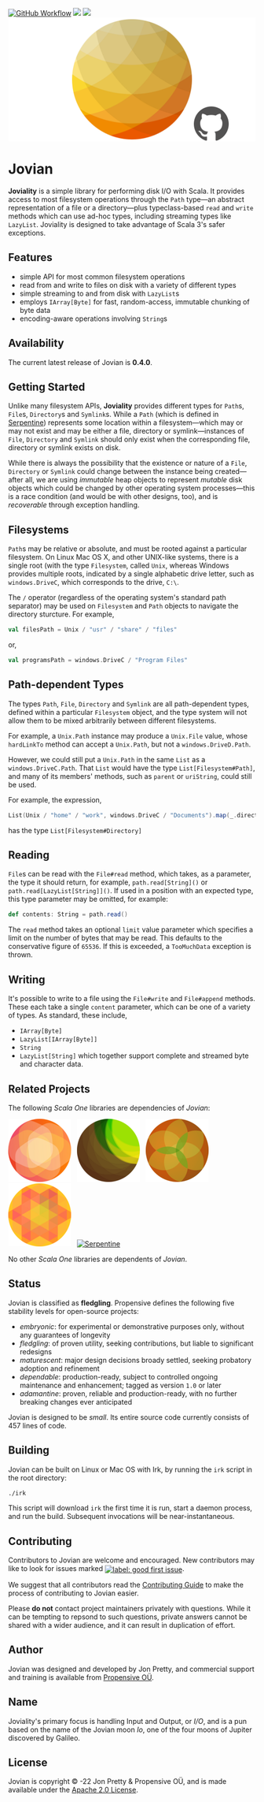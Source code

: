 [<img alt="GitHub Workflow" src="https://img.shields.io/github/workflow/status/propensive/jovian/Build/main?style=for-the-badge" height="24">](https://github.com/propensive/jovian/actions)
[<img src="https://img.shields.io/maven-central/v/com.propensive/jovian-core?color=2465cd&style=for-the-badge" height="24">](https://search.maven.org/artifact/com.propensive/jovian-core)
[<img src="https://img.shields.io/discord/633198088311537684?color=8899f7&label=DISCORD&style=for-the-badge" height="24">](https://discord.gg/7b6mpF6Qcf)
<img src="/doc/images/github.png" valign="middle">

# Jovian

__Joviality__ is a simple library for performing disk I/O with Scala. It provides access to most filesystem
operations through the `Path` type—an abstract representation of a file or a directory—plus typeclass-based
`read` and `write` methods which can use ad-hoc types, including streaming types like `LazyList`. Joviality is
designed to take advantage of Scala 3's safer exceptions.

## Features

- simple API for most common filesystem operations
- read from and write to files on disk with a variety of different types
- simple streaming to and from disk with `LazyList`s
- employs `IArray[Byte]` for fast, random-access, immutable chunking of byte data
- encoding-aware operations involving `String`s


## Availability

The current latest release of Jovian is __0.4.0__.

## Getting Started

Unlike many filesystem APIs, __Joviality__ provides different types for `Path`s, `File`s, `Directory`s
and `Symlink`s. While a `Path` (which is defined in [Serpentine](https://github.com/propensive/serpentine/))
represents some location within a filesystem—which may or may not exist and may be either a file,
directory or symlink—instances of `File`, `Directory` and `Symlink` should only exist when the
corresponding file, directory or symlink exists on disk.

While there is always the possibility that the existence or nature of a `File`, `Directory` or
`Symlink` could change between the instance being created—after all, we are using _immutable_ heap
objects to represent _mutable_ disk objects which could be changed by other operating system
processes—this is a race condition (and would be with other designs, too), and is _recoverable_
through exception handling.

## Filesystems

`Path`s may be relative or absolute, and must be rooted against a particular filesystem. On Linux
Mac OS X, and other UNIX-like systems, there is a single root (with the type `Filesystem`, called
`Unix`, whereas Windows provides multiple roots, indicated by a single alphabetic drive letter, such
as `windows.DriveC`, which corresponds to the drive, `C:\`.

The `/` operator (regardless of the operating system's standard path separator) may be used on
`Filesystem` and `Path` objects to navigate the directory sturcture. For example,
```scala
val filesPath = Unix / "usr" / "share" / "files"
```
or,
```scala
val programsPath = windows.DriveC / "Program Files"
```

## Path-dependent Types

The types `Path`, `File`, `Directory` and `Symlink` are all path-dependent types, defined within
a particular `Filesystem` object, and the type system will not allow them to be mixed arbitrarily
between different filesystems.

For example, a `Unix.Path` instance may produce a `Unix.File` value, whose `hardLinkTo` method
can accept a `Unix.Path`, but not a `windows.DriveD.Path`.

However, we could still put a `Unix.Path` in the same `List` as a `windows.DriveC.Path`. That `List`
would have the type `List[Filesystem#Path]`, and many of its members' methods, such as `parent` or
`uriString`, could still be used.

For example, the expression,
```scala
List(Unix / "home" / "work", windows.DriveC / "Documents").map(_.directory.parent)
```
has the type `List[Filesystem#Directory]`

## Reading

`File`s can be read with the `File#read` method, which takes, as a parameter, the type it should
return, for example, `path.read[String]()` or `path.read[LazyList[String]]()`. If used in a position
with an expected type, this type parameter may be omitted, for example:
```scala
def contents: String = path.read()
```

The `read` method takes an optional `limit` value parameter which specifies a limit on the number of
bytes that may be read. This defaults to the conservative figure of `65536`. If this is exceeded, a
`TooMuchData` exception is thrown.

## Writing

It's possible to write to a file using the `File#write` and `File#append` methods. These each take a
single `content` parameter, which can be one of a variety of types. As standard, these include,
- `IArray[Byte]`
- `LazyList[IArray[Byte]]`
- `String`
- `LazyList[String]`
which together support complete and streamed byte and character data.


## Related Projects

The following _Scala One_ libraries are dependencies of _Jovian_:

[![Anticipation](https://github.com/propensive/anticipation/raw/main/doc/images/128x128.png)](https://github.com/propensive/anticipation/) &nbsp; [![Eucalyptus](https://github.com/propensive/eucalyptus/raw/main/doc/images/128x128.png)](https://github.com/propensive/eucalyptus/) &nbsp; [![Gastronomy](https://github.com/propensive/gastronomy/raw/main/doc/images/128x128.png)](https://github.com/propensive/gastronomy/) &nbsp; [![Kaleidoscope](https://github.com/propensive/kaleidoscope/raw/main/doc/images/128x128.png)](https://github.com/propensive/kaleidoscope/) &nbsp; [![Serpentine](https://github.com/propensive/serpentine/raw/main/doc/images/128x128.png)](https://github.com/propensive/serpentine/) &nbsp;

No other _Scala One_ libraries are dependents of _Jovian_.

## Status

Jovian is classified as __fledgling__. Propensive defines the following five stability levels for open-source projects:

- _embryonic_: for experimental or demonstrative purposes only, without any guarantees of longevity
- _fledgling_: of proven utility, seeking contributions, but liable to significant redesigns
- _maturescent_: major design decisions broady settled, seeking probatory adoption and refinement
- _dependable_: production-ready, subject to controlled ongoing maintenance and enhancement; tagged as version `1.0` or later
- _adamantine_: proven, reliable and production-ready, with no further breaking changes ever anticipated

Jovian is designed to be _small_. Its entire source code currently consists of 457 lines of code.

## Building

Jovian can be built on Linux or Mac OS with Irk, by running the `irk` script in the root directory:
```sh
./irk
```

This script will download `irk` the first time it is run, start a daemon process, and run the build. Subsequent
invocations will be near-instantaneous.

## Contributing

Contributors to Jovian are welcome and encouraged. New contributors may like to look for issues marked
<a href="https://github.com/propensive/jovian/labels/good%20first%20issue"><img alt="label: good first issue"
src="https://img.shields.io/badge/-good%20first%20issue-67b6d0.svg" valign="middle"></a>.

We suggest that all contributors read the [Contributing Guide](/contributing.md) to make the process of
contributing to Jovian easier.

Please __do not__ contact project maintainers privately with questions. While it can be tempting to repsond to
such questions, private answers cannot be shared with a wider audience, and it can result in duplication of
effort.

## Author

Jovian was designed and developed by Jon Pretty, and commercial support and training is available from
[Propensive O&Uuml;](https://propensive.com/).



## Name

Joviality's primary focus is handling Input and Output, or _I/O_, and is a pun based on the name of the Jovian moon _Io_, one of the four moons of Jupiter discovered by Galileo.

## License

Jovian is copyright &copy; -22 Jon Pretty & Propensive O&Uuml;, and is made available under the
[Apache 2.0 License](/license.md).
